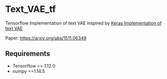 # Text_VAE_tf
Tensorflow Implementation of text VAE inspired by [Keras Implementation of text VAE](https://github.com/NicGian/text_VAE)

Paper: https://arxiv.org/abs/1511.06349


## Requirements
- Tensorflow == 1.12.0
- numpy ==1.14.5
